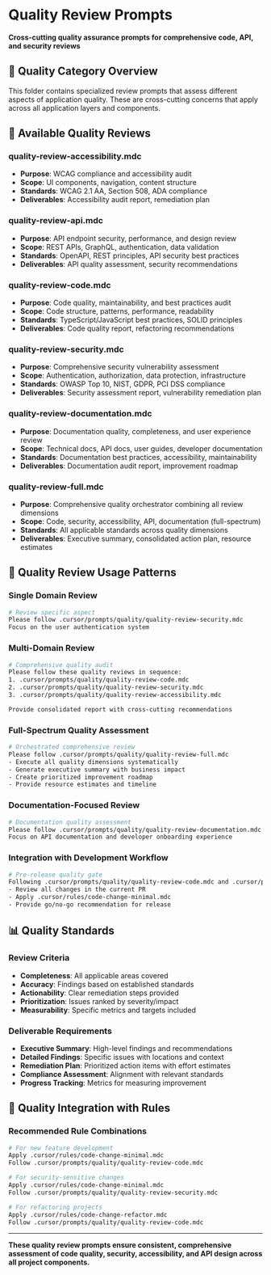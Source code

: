 # Quality Review Prompts

**Cross-cutting quality assurance prompts for comprehensive code, API, and security reviews**

## 📁 **Quality Category Overview**

This folder contains specialized review prompts that assess different aspects of application quality. These are cross-cutting concerns that apply across all application layers and components.

## 🎯 **Available Quality Reviews**

### **quality-review-accessibility.mdc**
- **Purpose**: WCAG compliance and accessibility audit
- **Scope**: UI components, navigation, content structure
- **Standards**: WCAG 2.1 AA, Section 508, ADA compliance
- **Deliverables**: Accessibility audit report, remediation plan

### **quality-review-api.mdc** 
- **Purpose**: API endpoint security, performance, and design review
- **Scope**: REST APIs, GraphQL, authentication, data validation
- **Standards**: OpenAPI, REST principles, API security best practices
- **Deliverables**: API quality assessment, security recommendations

### **quality-review-code.mdc**
- **Purpose**: Code quality, maintainability, and best practices audit
- **Scope**: Code structure, patterns, performance, readability
- **Standards**: TypeScript/JavaScript best practices, SOLID principles
- **Deliverables**: Code quality report, refactoring recommendations

### **quality-review-security.mdc**
- **Purpose**: Comprehensive security vulnerability assessment
- **Scope**: Authentication, authorization, data protection, infrastructure
- **Standards**: OWASP Top 10, NIST, GDPR, PCI DSS compliance
- **Deliverables**: Security assessment report, vulnerability remediation plan

### **quality-review-documentation.mdc**
- **Purpose**: Documentation quality, completeness, and user experience review
- **Scope**: Technical docs, API docs, user guides, developer documentation
- **Standards**: Documentation best practices, accessibility, maintainability
- **Deliverables**: Documentation audit report, improvement roadmap

### **quality-review-full.mdc**
- **Purpose**: Comprehensive quality orchestrator combining all review dimensions
- **Scope**: Code, security, accessibility, API, documentation (full-spectrum)
- **Standards**: All applicable standards across quality dimensions
- **Deliverables**: Executive summary, consolidated action plan, resource estimates

## 🔄 **Quality Review Usage Patterns**

### **Single Domain Review**
```bash
# Review specific aspect
Please follow .cursor/prompts/quality/quality-review-security.mdc
Focus on the user authentication system
```

### **Multi-Domain Review**
```bash
# Comprehensive quality audit
Please follow these quality reviews in sequence:
1. .cursor/prompts/quality/quality-review-code.mdc
2. .cursor/prompts/quality/quality-review-security.mdc  
3. .cursor/prompts/quality/quality-review-accessibility.mdc

Provide consolidated report with cross-cutting recommendations
```

### **Full-Spectrum Quality Assessment**
```bash
# Orchestrated comprehensive review
Please follow .cursor/prompts/quality/quality-review-full.mdc
- Execute all quality dimensions systematically
- Generate executive summary with business impact
- Create prioritized improvement roadmap
- Provide resource estimates and timeline
```

### **Documentation-Focused Review**
```bash
# Documentation quality assessment
Please follow .cursor/prompts/quality/quality-review-documentation.mdc
Focus on API documentation and developer onboarding experience
```

### **Integration with Development Workflow**
```bash
# Pre-release quality gate
Following .cursor/prompts/quality/quality-review-code.mdc and .cursor/prompts/quality/quality-review-security.mdc:
- Review all changes in the current PR
- Apply .cursor/rules/code-change-minimal.mdc
- Provide go/no-go recommendation for release
```

## 📊 **Quality Standards**

### **Review Criteria**
- **Completeness**: All applicable areas covered
- **Accuracy**: Findings based on established standards
- **Actionability**: Clear remediation steps provided
- **Prioritization**: Issues ranked by severity/impact
- **Measurability**: Specific metrics and targets included

### **Deliverable Requirements**
- **Executive Summary**: High-level findings and recommendations
- **Detailed Findings**: Specific issues with locations and context
- **Remediation Plan**: Prioritized action items with effort estimates
- **Compliance Assessment**: Alignment with relevant standards
- **Progress Tracking**: Metrics for measuring improvement

## 🎯 **Quality Integration with Rules**

### **Recommended Rule Combinations**
```bash
# For new feature development
Apply .cursor/rules/code-change-minimal.mdc
Follow .cursor/prompts/quality/quality-review-code.mdc

# For security-sensitive changes  
Apply .cursor/rules/code-change-minimal.mdc
Follow .cursor/prompts/quality/quality-review-security.mdc

# For refactoring projects
Apply .cursor/rules/code-change-refactor.mdc  
Follow .cursor/prompts/quality/quality-review-code.mdc
```

---

**These quality review prompts ensure consistent, comprehensive assessment of code quality, security, accessibility, and API design across all project components.** 